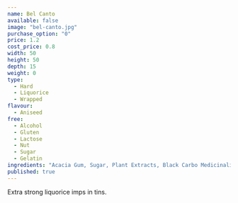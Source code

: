 ```yaml
---
name: Bel Canto
available: false
image: "bel-canto.jpg"
purchase_option: "0"
price: 1.2
cost_price: 0.8
width: 50
height: 50
depth: 15
weight: 0
type: 
  - Hard
  - Liquorice
  - Wrapped
flavour: 
  - Aniseed
free: 
  - Alcohol
  - Gluten
  - Lactose
  - Nut
  - Sugar
  - Gelatin
ingredients: "Acacia Gum, Sugar, Plant Extracts, Black Carbo Medicinalis Vegetalis"
published: true
---
```


Extra strong liquorice imps in tins.
